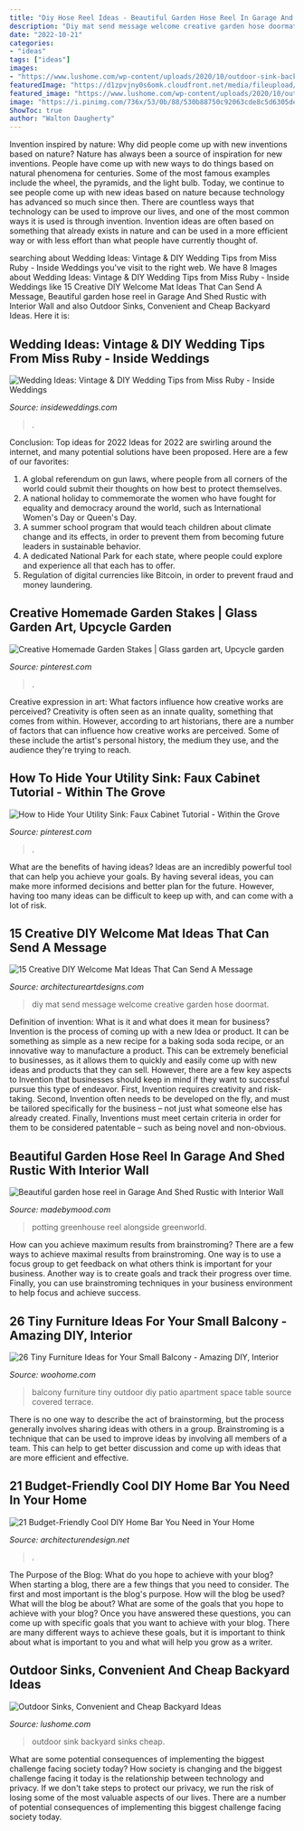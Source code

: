 ```yaml
---
title: "Diy Hose Reel Ideas - Beautiful Garden Hose Reel In Garage And Shed Rustic With Interior Wall"
description: "Diy mat send message welcome creative garden hose doormat"
date: "2022-10-21"
categories:
- "ideas"
tags: ["ideas"]
images:
- "https://www.lushome.com/wp-content/uploads/2020/10/outdoor-sink-backyard-ideas-9.jpg"
featuredImage: "https://d1zpvjny0s6omk.cloudfront.net/media/fileupload/2016/04/18/04_cateandcharleshighres031.jpg"
featured_image: "https://www.lushome.com/wp-content/uploads/2020/10/outdoor-sink-backyard-ideas-9.jpg"
image: "https://i.pinimg.com/736x/53/0b/88/530b88750c92063cde8c5d6305de94cc.jpg"
ShowToc: true
author: "Walton Daugherty"
---
```



Invention inspired by nature: Why did people come up with new inventions based on nature?
Nature has always been a source of inspiration for new inventions. People have come up with new ways to do things based on natural phenomena for centuries. Some of the most famous examples include the wheel, the pyramids, and the light bulb. Today, we continue to see people come up with new ideas based on nature because technology has advanced so much since then. There are countless ways that technology can be used to improve our lives, and one of the most common ways it is used is through invention. Invention ideas are often based on something that already exists in nature and can be used in a more efficient way or with less effort than what people have currently thought of.

	

		
searching about Wedding Ideas: Vintage &amp; DIY Wedding Tips from Miss Ruby - Inside Weddings you've visit to the right web. We have 8 Images about Wedding Ideas: Vintage &amp; DIY Wedding Tips from Miss Ruby - Inside Weddings like 15 Creative DIY Welcome Mat Ideas That Can Send A Message, Beautiful garden hose reel in Garage And Shed Rustic with Interior Wall and also Outdoor Sinks, Convenient and Cheap Backyard Ideas. Here it is:
		
    
## Wedding Ideas: Vintage &amp; DIY Wedding Tips From Miss Ruby - Inside Weddings

<img loading=lazy src="https://d1zpvjny0s6omk.cloudfront.net/media/fileupload/2016/04/18/04_cateandcharleshighres031.jpg" onerror="this.onerror=null;this.src='https://tse3.mm.bing.net/th?id=OIP.sC4xGDZB9sIqTV--SXTCeAHaLG&amp;pid=15.1';" alt="Wedding Ideas: Vintage &amp; DIY Wedding Tips from Miss Ruby - Inside Weddings">

_Source: insideweddings.com_

>. 

	

Conclusion: Top ideas for 2022
Ideas for 2022 are swirling around the internet, and many potential solutions have been proposed. Here are a few of our favorites: 
1. A global referendum on gun laws, where people from all corners of the world could submit their thoughts on how best to protect themselves. 
2. A national holiday to commemorate the women who have fought for equality and democracy around the world, such as International Women's Day or Queen's Day. 
3. A summer school program that would teach children about climate change and its effects, in order to prevent them from becoming future leaders in sustainable behavior. 
4. A dedicated National Park for each state, where people could explore and experience all that each has to offer. 
5. Regulation of digital currencies like Bitcoin, in order to prevent fraud and money laundering.

    
## Creative Homemade Garden Stakes | Glass Garden Art, Upcycle Garden

<img loading=lazy src="https://i.pinimg.com/736x/bc/ff/0c/bcff0c40e0a3ae9de2a66e6cca396a0c.jpg" onerror="this.onerror=null;this.src='https://tse3.mm.bing.net/th?id=OIP.oLv5KNeSoE2_GlI3s53UsQHaLK&amp;pid=15.1';" alt="Creative Homemade Garden Stakes | Glass garden art, Upcycle garden">

_Source: pinterest.com_

>. 

	

Creative expression in art: What factors influence how creative works are perceived?
Creativity is often seen as an innate quality, something that comes from within. However, according to art historians, there are a number of factors that can influence how creative works are perceived. Some of these include the artist's personal history, the medium they use, and the audience they're trying to reach.

    
## How To Hide Your Utility Sink: Faux Cabinet Tutorial - Within The Grove

<img loading=lazy src="https://i.pinimg.com/736x/53/0b/88/530b88750c92063cde8c5d6305de94cc.jpg" onerror="this.onerror=null;this.src='https://tse4.mm.bing.net/th?id=OIP.z5V9Argyo0X7OfIcJA8L2wHaLG&amp;pid=15.1';" alt="How to Hide Your Utility Sink: Faux Cabinet Tutorial - Within the Grove">

_Source: pinterest.com_

>. 

	

What are the benefits of having ideas?
Ideas are an incredibly powerful tool that can help you achieve your goals. By having several ideas, you can make more informed decisions and better plan for the future. However, having too many ideas can be difficult to keep up with, and can come with a lot of risk.

    
## 15 Creative DIY Welcome Mat Ideas That Can Send A Message

<img loading=lazy src="https://www.architectureartdesigns.com/wp-content/uploads/2017/07/15-Creative-DIY-Welcome-Mat-Ideas-That-Can-Send-A-Message-6.jpg" onerror="this.onerror=null;this.src='https://tse2.mm.bing.net/th?id=OIP.iCCqDLdXTb97pWwOO89lBAHaJ3&amp;pid=15.1';" alt="15 Creative DIY Welcome Mat Ideas That Can Send A Message">

_Source: architectureartdesigns.com_

>diy mat send message welcome creative garden hose doormat. 

	

Definition of invention: What is it and what does it mean for business?
Invention is the process of coming up with a new Idea or product. It can be something as simple as a new recipe for a baking soda soda recipe, or an innovative way to manufacture a product. This can be extremely beneficial to businesses, as it allows them to quickly and easily come up with new ideas and products that they can sell. However, there are a few key aspects to Invention that businesses should keep in mind if they want to successful pursue this type of endeavor. First, Invention requires creativity and risk-taking. Second, Invention often needs to be developed on the fly, and must be tailored specifically for the business – not just what someone else has already created. Finally, Inventions must meet certain criteria in order for them to be considered patentable – such as being novel and non-obvious.

    
## Beautiful Garden Hose Reel In Garage And Shed Rustic With Interior Wall

<img loading=lazy src="https://madebymood.com/wp-content/uploads/2015/07/Beautiful-garden-hose-reel-in-Garage-And-Shed-Rustic-with-Interior-Wall-Finish-next-to-Bike-Shed-alongside-Potting-Shed-andAttached-Greenhouse-.jpg" onerror="this.onerror=null;this.src='https://tse3.mm.bing.net/th?id=OIP.l9ik-9sICN4KXY1JY0_wNwHaLH&amp;pid=15.1';" alt="Beautiful garden hose reel in Garage And Shed Rustic with Interior Wall">

_Source: madebymood.com_

>potting greenhouse reel alongside greenworld. 

	

How can you achieve maximum results from brainstroming?
There are a few ways to achieve maximal results from brainstroming. One way is to use a focus group to get feedback on what others think is important for your business. Another way is to create goals and track their progress over time. Finally, you can use brainstroming techniques in your business environment to help focus and achieve success.

    
## 26 Tiny Furniture Ideas For Your Small Balcony - Amazing DIY, Interior

<img loading=lazy src="http://www.woohome.com/wp-content/uploads/2016/01/tiny-balcony-furniture-5.jpg" onerror="this.onerror=null;this.src='https://tse1.mm.bing.net/th?id=OIP.SRhN5W3cKsupBXGHV9PotQHaLH&amp;pid=15.1';" alt="26 Tiny Furniture Ideas for Your Small Balcony - Amazing DIY, Interior">

_Source: woohome.com_

>balcony furniture tiny outdoor diy patio apartment space table source covered terrace. 

	

There is no one way to describe the act of brainstorming, but the process generally involves sharing ideas with others in a group. Brainstroming is a technique that can be used to improve ideas by involving all members of a team. This can help to get better discussion and come up with ideas that are more efficient and effective.

    
## 21 Budget-Friendly Cool DIY Home Bar You Need In Your Home

<img loading=lazy src="https://cdn.architecturendesign.net/wp-content/uploads/2015/04/AD-DIY-Home-Bar-7.jpg" onerror="this.onerror=null;this.src='https://tse2.mm.bing.net/th?id=OIP.qkgMcQqmepUwB7b04jWtUAHaI1&amp;pid=15.1';" alt="21 Budget-Friendly Cool DIY Home Bar You Need in Your Home">

_Source: architecturendesign.net_

>. 

	

The Purpose of the Blog: What do you hope to achieve with your blog?
When starting a blog, there are a few things that you need to consider. The first and most important is the blog's purpose. How will the blog be used? What will the blog be about? What are some of the goals that you hope to achieve with your blog? Once you have answered these questions, you can come up with specific goals that you want to achieve with your blog. There are many different ways to achieve these goals, but it is important to think about what is important to you and what will help you grow as a writer.

    
## Outdoor Sinks, Convenient And Cheap Backyard Ideas

<img loading=lazy src="https://www.lushome.com/wp-content/uploads/2020/10/outdoor-sink-backyard-ideas-9.jpg" onerror="this.onerror=null;this.src='https://tse2.mm.bing.net/th?id=OIP.ZykwFqBexeD6DDoiKaEOnwHaJ3&amp;pid=15.1';" alt="Outdoor Sinks, Convenient and Cheap Backyard Ideas">

_Source: lushome.com_

>outdoor sink backyard sinks cheap. 

	

What are some potential consequences of implementing the biggest challenge facing society today?
How society is changing and the biggest challenge facing it today is the relationship between technology and privacy. If we don't take steps to protect our privacy, we run the risk of losing some of the most valuable aspects of our lives. There are a number of potential consequences of implementing this biggest challenge facing society today.


